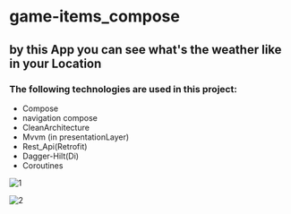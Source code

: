 # game-items_compose
## by this App you can see what's the weather like in your Location
### The following technologies are used in this project:
+ Compose
+ navigation compose
+ CleanArchitecture
+ Mvvm (in presentationLayer)     
+ Rest_Api(Retrofit)
+ Dagger-Hilt(Di)
+ Coroutines

![1](https://user-images.githubusercontent.com/74426462/232233848-226248be-8ada-49e1-b223-b6a07136dabf.jpg)

![2](https://user-images.githubusercontent.com/74426462/232233853-7b52036c-17b0-4fa8-945b-0420ad611b0c.jpg)
